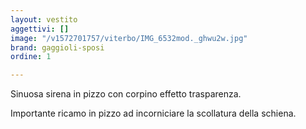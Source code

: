 ```yaml
---
layout: vestito
aggettivi: []
image: "/v1572701757/viterbo/IMG_6532mod._ghwu2w.jpg"
brand: gaggioli-sposi
ordine: 1

---
```

Sinuosa sirena in pizzo con corpino effetto trasparenza.

Importante ricamo in pizzo ad incorniciare la scollatura della schiena. 